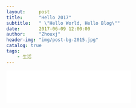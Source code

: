 ```yaml
---
layout:     post
title:      "Hello 2017"
subtitle:   " \"Hello World, Hello Blog\""
date:       2017-06-09 12:00:00
author:     "Zhouxj"
header-img: "img/post-bg-2015.jpg"
catalog: true
tags:
    - 生活
---
```

<iframe frameborder="no" border="0" marginwidth="0" marginheight="0" width=330 height=86 src="//music.163.com/outchain/player?type=2&id=28188171&auto=1&height=66"></iframe>